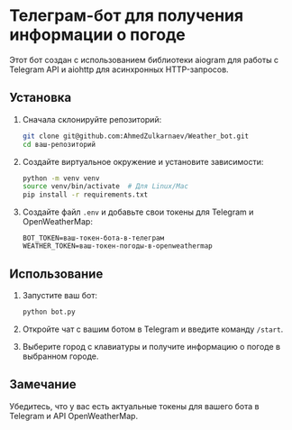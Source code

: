 # Телеграм-бот для получения информации о погоде

Этот бот создан с использованием библиотеки aiogram для работы с Telegram API и aiohttp для асинхронных HTTP-запросов.

## Установка

1. Сначала склонируйте репозиторий:

    ```bash
    git clone git@github.com:AhmedZulkarnaev/Weather_bot.git
    cd ваш-репозиторий
    ```

2. Создайте виртуальное окружение и установите зависимости:

    ```bash
    python -m venv venv
    source venv/bin/activate  # Для Linux/Mac
    pip install -r requirements.txt
    ```

3. Создайте файл `.env` и добавьте свои токены для Telegram и OpenWeatherMap:

    ```
    BOT_TOKEN=ваш-токен-бота-в-телеграм
    WEATHER_TOKEN=ваш-токен-погоды-в-openweathermap
    ```

## Использование

1. Запустите ваш бот:

    ```bash
    python bot.py
    ```

2. Откройте чат с вашим ботом в Telegram и введите команду `/start`.

3. Выберите город с клавиатуры и получите информацию о погоде в выбранном городе.

## Замечание

Убедитесь, что у вас есть актуальные токены для вашего бота в Telegram и API OpenWeatherMap.

